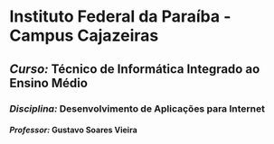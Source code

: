 # Instituto Federal da Paraíba - Campus Cajazeiras  

## *Curso:* Técnico de Informática Integrado ao Ensino Médio  

### *Disciplina:* Desenvolvimento de Aplicações para Internet  

#### *Professor:* Gustavo Soares Vieira 
